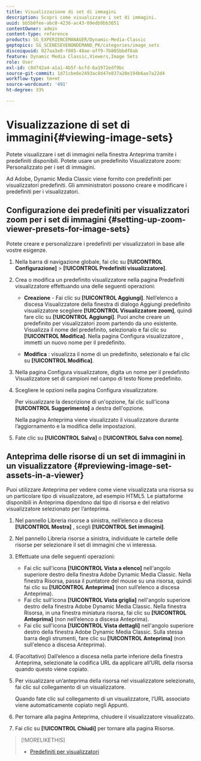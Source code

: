 ```yaml
---
title: Visualizzazione di set di immagini
description: Scopri come visualizzare i set di immagini.
uuid: bb5b0fee-abc0-4236-ac43-09edb9bb3651
contentOwner: admin
content-type: reference
products: SG_EXPERIENCEMANAGER/Dynamic-Media-Classic
geptopics: SG_SCENESEVENONDEMAND_PK/categories/image_sets
discoiquuid: 027aa3e0-f085-48ae-aff9-7b805bbdf8ab
feature: Dynamic Media Classic,Viewers,Image Sets
role: User
exl-id: c8d742a4-a1a1-4b5f-bcfd-6a1972edf9bc
source-git-commit: 1d71cbe6e2493ac8d47e837a20e194b6ae7a22d4
workflow-type: tm+mt
source-wordcount: '491'
ht-degree: 33%

---
```


# Visualizzazione di set di immagini{#viewing-image-sets}

Potete visualizzare i set di immagini nella finestra Anteprima tramite i predefiniti disponibili. Potete usare un predefinito Visualizzatore zoom: Personalizzato per i set di immagini.

Ad Adobe, Dynamic Media Classic viene fornito con predefiniti per visualizzatori predefiniti. Gli amministratori possono creare e modificare i predefiniti per i visualizzatori.

## Configurazione dei predefiniti per visualizzatori zoom per i set di immagini {#setting-up-zoom-viewer-presets-for-image-sets}

Potete creare e personalizzare i predefiniti per visualizzatori in base alle vostre esigenze.

1. Nella barra di navigazione globale, fai clic su **[!UICONTROL Configurazione]** > **[!UICONTROL Predefiniti visualizzatore]**.
1. Crea o modifica un predefinito visualizzatore nella pagina Predefiniti visualizzatore effettuando una delle seguenti operazioni:

   * **Creazione**  - Fai clic su  **[!UICONTROL Aggiungi]**. Nell’elenco a discesa Visualizzatore della finestra di dialogo Aggiungi predefinito visualizzatore scegliere **[!UICONTROL Visualizzatore zoom]**, quindi fare clic su **[!UICONTROL Aggiungi]**. Puoi anche creare un predefinito per visualizzatori zoom partendo da uno esistente. Visualizza il nome del predefinito, selezionalo e fai clic su **[!UICONTROL Modifica]**. Nella pagina Configura visualizzatore , immetti un nuovo nome per il predefinito.

   * **Modifica** : visualizza il nome di un predefinito, selezionalo e fai clic su  **[!UICONTROL Modifica]**.

1. Nella pagina Configura visualizzatore, digita un nome per il predefinito Visualizzatore set di campioni nel campo di testo Nome predefinito.
1. Scegliere le opzioni nella pagina Configura visualizzatore.

   Per visualizzare la descrizione di un&#39;opzione, fai clic sull&#39;icona **[!UICONTROL Suggerimento]** a destra dell&#39;opzione.

   Nella pagina Anteprima viene visualizzato il visualizzatore durante l’aggiornamento e la modifica delle impostazioni.

1. Fate clic su **[!UICONTROL Salva]** o **[!UICONTROL Salva con nome]**.

## Anteprima delle risorse di un set di immagini in un visualizzatore {#previewing-image-set-assets-in-a-viewer}

Puoi utilizzare Anteprima per vedere come viene visualizzata una risorsa su un particolare tipo di visualizzatore, ad esempio HTML5. Le piattaforme disponibili in Anteprima dipendono dal tipo di risorsa e del relativo visualizzatore selezionato per l’anteprima.

1. Nel pannello Libreria risorse a sinistra, nell’elenco a discesa **[!UICONTROL Mostra]** , scegli **[!UICONTROL Set immagini]**.
1. Nel pannello Libreria risorse a sinistra, individuate le cartelle delle risorse per selezionare il set di immagini che vi interessa.
1. Effettuate una delle seguenti operazioni:

   * Fai clic sull&#39;icona **[!UICONTROL Vista a elenco]** nell&#39;angolo superiore destro della finestra Adobe Dynamic Media Classic. Nella finestra Risorsa, passa il puntatore del mouse su una risorsa, quindi fai clic su **[!UICONTROL Anteprima]** (non sull’elenco a discesa Anteprima).
   * Fai clic sull&#39;icona **[!UICONTROL Vista griglia]** nell&#39;angolo superiore destro della finestra Adobe Dynamic Media Classic. Nella finestra Risorsa, in una finestra miniatura risorsa, fai clic su **[!UICONTROL Anteprima]** (non nell’elenco a discesa Anteprima).
   * Fai clic sull&#39;icona **[!UICONTROL Vista dettagli]** nell&#39;angolo superiore destro della finestra Adobe Dynamic Media Classic. Sulla stessa barra degli strumenti, fare clic su **[!UICONTROL Anteprima]** (non sull&#39;elenco a discesa Anteprima).

1. (Facoltativo) Dall’elenco a discesa nella parte inferiore della finestra Anteprima, selezionate la codifica URL da applicare all’URL della risorsa quando questo viene copiato.
1. Per visualizzare un’anteprima della risorsa nel visualizzatore selezionato, fai clic sul collegamento di un visualizzatore.

   Quando fate clic sul collegamento di un visualizzatore, l’URL associato viene automaticamente copiato negli Appunti.

1. Per tornare alla pagina Anteprima, chiudere il visualizzatore visualizzato.
1. Fai clic su **[!UICONTROL Chiudi]** per tornare alla pagina Risorse.

>[!MORELIKETHIS]
>
>* [Predefiniti per visualizzatori](application-setup.md#viewer_presets)

